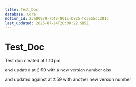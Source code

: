 ```yaml
---
title: Test_Doc
database: Core
notion_id: 23a80979-7b42-801c-b825-fc3655cc281c
last_updated: 2025-07-24T20:00:22.985Z
---
```


# Test_Doc


Test doc created at 1:10 pm


and updated at 2:50 with a new version number also


and updated against at 2:59 with another new version number

